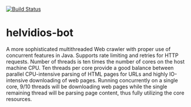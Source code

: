 [![Build Status](https://github.com/andrey-yemelyanov/helvidios-bot/actions/workflows/maven.yml/badge.svg)](https://github.com/andrey-yemelyanov/helvidios-bot/actions)

# helvidios-bot

A more sophisticated multithreaded Web crawler with proper use of concurrent features in Java. Supports rate limiting and retries for HTTP requests. Number of threads is ten times the number of cores on the host machine CPU. Ten threads per core provide a good balance between parallel CPU-intensive parsing of HTML pages for URLs and highly IO-intensive downloading of web pages. Running concurrently on a single core, 9/10 threads will be downloading web pages while the single remaining thread will be parsing page content, thus fully utilizing the core resources.

